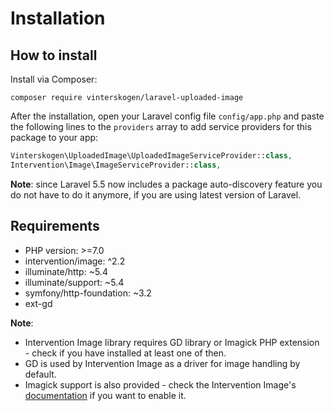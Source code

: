 # Installation

## How to install

Install via Composer:

`composer require vinterskogen/laravel-uploaded-image`

After the installation, open your Laravel config file `config/app.php` and paste
the following lines to the `providers` array to add service providers for
this package to your app:

```php
Vinterskogen\UploadedImage\UploadedImageServiceProvider::class,
Intervention\Image\ImageServiceProvider::class,
```

**Note**: since Laravel 5.5 now includes a package auto-discovery feature you do
not have to do it anymore, if you are using latest version of Laravel.

## Requirements

- PHP version: >=7.0
- intervention/image: ^2.2
- illuminate/http: ~5.4
- illuminate/support: ~5.4
- symfony/http-foundation: ~3.2
- ext-gd

**Note**:

- Intervention Image library requires GD library or Imagick PHP extension -
  check if you have installed at least one of then.
- GD is used by Intervention Image as a driver for image handling by default.
- Imagick support is also provided - check the Intervention Image's 
  [documentation](http://image.intervention.io/getting_started/configuration)
if you want to enable it.

